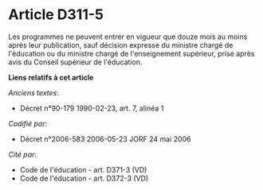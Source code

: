 # Article D311-5

Les programmes ne peuvent entrer en vigueur que douze mois au moins après leur publication, sauf décision expresse du
ministre chargé de l'éducation ou du ministre chargé de l'enseignement supérieur, prise après avis du Conseil supérieur de
l'éducation.

**Liens relatifs à cet article**

_Anciens textes_:

  - Décret n°90-179 1990-02-23, art. 7, alinéa 1

_Codifié par_:

  - Décret n°2006-583 2006-05-23 JORF 24 mai 2006

_Cité par_:

  - Code de l'éducation - art. D371-3 (VD)
  - Code de l'éducation - art. D372-3 (VD)
